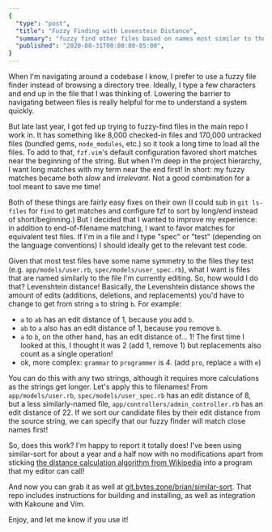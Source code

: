 ```yaml
---
{
  "type": "post",
  "title": "Fuzzy Finding with Levenstein Distance",
  "summary": "fuzzy find other files based on names most similar to the one you're editing",
  "published": "2020-08-31T00:00:00-05:00",
}
---
```


When I'm navigating around a codebase I know, I prefer to use a fuzzy file finder instead of browsing a directory tree.
Ideally, I type a few characters and end up in the file that I was thinking of.
Lowering the barrier to navigating between files is really helpful for me to understand a system quickly.

But late last year, I got fed up trying to fuzzy-find files in the main repo I work in.
It has something like 8,000 checked-in files and 170,000 untracked files (bundled gems, `node_modules`, etc.) so it took a long time to load all the files.
To add to that, `fzf.vim`'s default configuration favored short matches near the beginning of the string.
But when I'm deep in the project hierarchy, I want long matches with my term near the end first!
In short: my fuzzy matches became both *slow* and *irrelevant*.
Not a good combination for a tool meant to save me time!

Both of these things are fairly easy fixes on their own (I could sub in `git ls-files` for `find` to get matches and configure fzf to sort by long/end instead of short/beginning.)
But I decided that I wanted to improve my experience: in addition to end-of-filename matching, I want to favor matches for equivalent test files.
If I'm in a file and I type "spec" or "test" (depending on the language conventions) I should ideally get to the relevant test code.

Given that most test files have some name symmetry to the files they test (e.g. `app/models/user.rb`, `spec/models/user_spec.rb`), what I want is files that are named similarly to the file I'm currently editing.
So, how would I do that?
Levenshtein distance!
Basically, the Levenshtein distance shows the amount of edits (additions, deletions, and replacements) you'd have to change to get from string `a` to string `b`.
For example:

- `a` to `ab` has an edit distance of 1, because you add `b`.
- `ab` to `a` also has an edit distance of 1, because you remove `b`.
- `a` to `b`, on the other hand, has an edit distance of... 1!
  The first time I looked at this, I thought it was 2 (add 1, remove 1) but replacements also count as a single operation!
- ok, more complex: `grammar` to `programmer` is 4.
  (add `pro`, replace `a` with `e`)

You can do this with any two strings, although it requires more calculations as the strings get longer.
Let's apply this to filenames!
From `app/models/user.rb`, `spec/models/user_spec.rb` has an edit distance of 8, but a less similarly-named file, `app/controllers/admin_controller.rb` has an edit distance of 22.
If we sort our candidate files by their edit distance from the source string, we can specify that our fuzzy finder will match close names first!

So, does this work?
I'm happy to report it totally does!
I've been using similar-sort for about a year and a half now with no modifications apart from sticking [the distance calculation algorithm from Wikipedia](https://en.wikibooks.org/wiki/Algorithm_Implementation/Strings/Levenshtein_distance#Go) into a program that my editor can call!

And now you can grab it as well at [git.bytes.zone/brian/similar-sort](https://git.bytes.zone/brian/similar-sort).
That repo includes instructions for building and installing, as well as integration with Kakoune and Vim.

Enjoy, and let me know if you use it!
